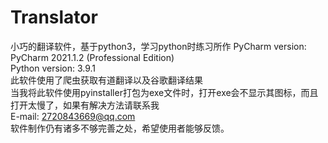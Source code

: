 # Translator
小巧的翻译软件，基于python3，学习python时练习所作
PyCharm version: PyCharm 2021.1.2 (Professional Edition)<br>
Python version: 3.9.1<br>
此软件使用了爬虫获取有道翻译以及谷歌翻译结果<br>
当我将此软件使用pyinstaller打包为exe文件时，打开exe会不显示其图标，而且打开太慢了，如果有解决方法请联系我<br>
E-mail: 2720843669@qq.com<br>
软件制作仍有诸多不够完善之处，希望使用者能够反馈。<br>
